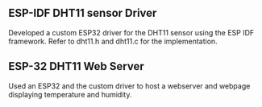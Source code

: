 ## ESP-IDF DHT11 sensor Driver
Developed a custom ESP32 driver for the DHT11 sensor using the ESP IDF framework. Refer to dht11.h and dht11.c for the implementation.

## ESP-32 DHT11 Web Server
Used an ESP32 and the custom driver to host a webserver and webpage displaying temperature and humidity.

